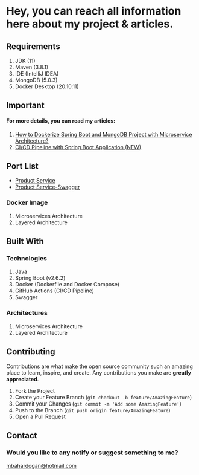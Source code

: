 # Hey, you can reach all information here about my project & articles.

## Requirements

1. JDK (11)
2. Maven (3.8.1)
3. IDE (IntelliJ IDEA)
4. MongoDB (5.0.3)
5. Docker Desktop (20.10.11)


## Important

#### For more details, you can read my articles:
1. [How to Dockerize Spring Boot and MongoDB Project with Microservice Architecture?](https://mbahardogan.medium.com/how-to-dockerize-spring-boot-using-microservice-architecture-3413afcf3df5)
2. [CI/CD Pipeline with Spring Boot Application (NEW)](https://mbahardogan.medium.com/ci-cd-pipeline-with-spring-boot-application-9763ef1ac5f9)


## Port List
* [Product Service](http://localhost:8000/api/v1/products)
* [Product Service-Swagger](http://localhost:8000/api/v1/swagger-ui/)

### Docker Image
1. Microservices Architecture
2. Layered Architecture

## Built With

### Technologies
1. Java
2. Spring Boot (v2.6.2)
3. Docker (Dockerfile and Docker Compose)
4. GitHub Actions (CI/CD Pipeline)
5. Swagger


### Architectures
1. Microservices Architecture
2. Layered Architecture



## Contributing

Contributions are what make the open source community such an amazing place to learn, inspire, and create. Any contributions you make are **greatly appreciated**.

1. Fork the Project
2. Create your Feature Branch (`git checkout -b feature/AmazingFeature`)
3. Commit your Changes (`git commit -m 'Add some AmazingFeature'`)
4. Push to the Branch (`git push origin feature/AmazingFeature`)
5. Open a Pull Request


## Contact
### Would you like to any notify or suggest something to me?
mbahardogan@hotmail.com
